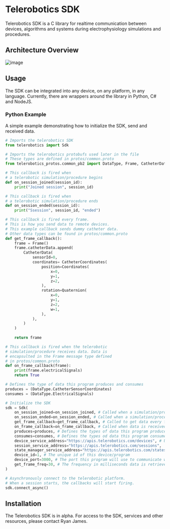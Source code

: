 # Telerobotics SDK
Telerobotics SDK is a C library for realtime communication between devices, algorithms and systems during electrophysiology simulations and procedures.

## Architecture Overview
![image](https://user-images.githubusercontent.com/2764891/99635233-854c5d00-29f6-11eb-9668-57845adb0265.png)

## Usage
The SDK can be integrated into any device, on any platform, in any language. Currently, there are wrappers around the library in Python, C# and NodeJS.

### Python Example
A simple example demonstrating how to initialize the SDK, send and received data.
```python
# Imports the telerobotics SDK
from telerobotics import Sdk

# Imports the telerobotics protobufs used later in the file
# These types are defined in protos/common.proto
from telerobotics_protos.common_pb2 import DataType, Frame, CatheterData, CatheterCoordinates, CatheterSensorCoordinates, Coordinates, Quaternion

# This callback is fired when
# a telerobotic simulation/procedure begins
def on_session_joined(session_id):
    print("Joined session", session_id)

# This callback is fired when
# a telerobotic simulation/procedure ends
def on_session_ended(session_id):
    print("Ssession", session_id, "ended")

# This callback is fired every frame.
# This is how you send data to remote devices.
# This example callback sends dummy catheter data.
# Other data types can be found in protos/common.proto
def get_frame_callback():
    frame = Frame()
    frame.catheterData.append(
        CatheterData(
            sensorId=0,
            coordinates= CatheterCoordinates(
                position=Coordinates(
                    x=0,
                    y=1,
                    z=2,
                ),
                rotation=Quaternion(
                    x=0,
                    y=1,
                    z=2,
                    w=1,
                ),
            ),
        )
    )
    
    return frame

# This callback is fired when the telerobotic
# simulation/procedure receives data. Data is
# encapsulted in the Frame message type defined
# in protos/common.proto
def on_frame_callback(frame):
    print(frame.electricalSignals)
    return True

# Defines the type of data this program produces and consumes
produces = (DataType.CatheterSensorCoordinates)
consumes = (DataType.ElectricalSignals)

# Initialize the SDK
sdk = Sdk(
    on_session_joined=on_session_joined, # Called when a simulation/procedure begins
    on_session_ended=on_session_ended, # Called when a simulation/procedure ends
    get_frame_callback=get_frame_callback, # Called to get data every frame (see get_frame_freq below)
    on_frame_callback=on_frame_callback, # Called when data is received
    produces=produces, # Defines the types of data this program produces, if any
    consumes=consumes, # Defines the types od data this program consumes, if any
    device_service_address="https://apis.telerobotics.com/devices", # URL to the device service
    session_service_address="https://apis.telerobotics.com/sessions",  # URL to the session service
    state_manager_service_address="https://apis.telerobotics.com/states"  # URL to the state manager service
    device_id=1, # The unique id of this device/program
    device_port=3000, # The port this program will use to communicate with other devices
    get_frame_freq=30, # The frequency in milliseconds data is retrieved from this device
)

# Asynchronously connect to the telerobotic platform.
# When a session starts, the callbacks will start firing.
sdk.connect_async()
```

## Installation
The Telerobotics SDK is in alpha. For access to the SDK, services and other resources, please contact Ryan James.